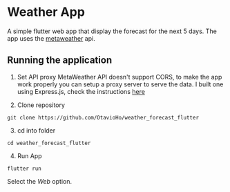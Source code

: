 # Weather App

A simple flutter web app that display the forecast for the next 5 days.
The app uses the [metaweather](https://www.metaweather.com/api/) api.

## Running the application

1. Set API proxy
MetaWeather API doesn't support CORS, to make the app work properly you can setup a proxy server to serve the data.
I built one using Express.js, check the instructions [here](https://github.com/OtavioHo/meta_weather_proxy)

2. Clone repository
```
git clone https://github.com/OtavioHo/weather_forecast_flutter
```

3. cd into folder
```
cd weather_forecast_flutter
```

4. Run App
```
flutter run 
``` 
Select the *Web* option.
